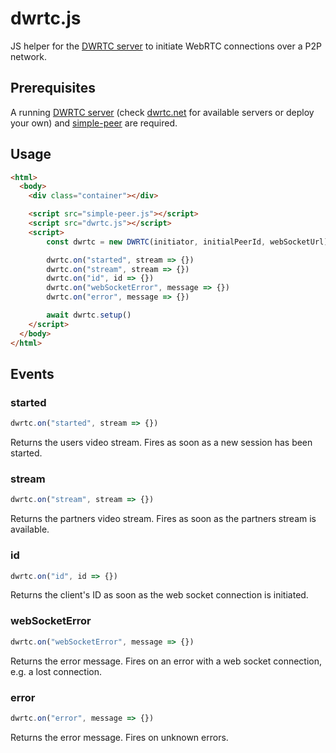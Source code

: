 # dwrtc.js

JS helper for the [DWRTC server](https://github.com/dwrtc/dwrtc) to initiate WebRTC connections over a P2P network.

## Prerequisites

A running [DWRTC server](https://github.com/dwrtc/dwrtc) (check [dwrtc.net](https://dwrtc.net) for available servers or deploy your own) and [simple-peer](https://github.com/feross/simple-peer) are required.

## Usage

```html
<html>
  <body>
    <div class="container"></div>

    <script src="simple-peer.js"></script>
    <script src="dwrtc.js"></script>
    <script>
        const dwrtc = new DWRTC(initiator, initialPeerId, webSocketUrl)

        dwrtc.on("started", stream => {})
        dwrtc.on("stream", stream => {})
        dwrtc.on("id", id => {})
        dwrtc.on("webSocketError", message => {})
        dwrtc.on("error", message => {})

        await dwrtc.setup()
    </script>
  </body>
</html>
```

## Events

### started

```js
dwrtc.on("started", stream => {})
```

Returns the users video stream. Fires as soon as a new session has been started.

### stream

```js
dwrtc.on("stream", stream => {})
```

Returns the partners video stream. Fires as soon as the partners stream is available.

### id

```js
dwrtc.on("id", id => {})
```

Returns the client's ID as soon as the web socket connection is initiated.

### webSocketError

```js
dwrtc.on("webSocketError", message => {})
```

Returns the error message. Fires on an error with a web socket connection, e.g. a lost connection.

### error

```js
dwrtc.on("error", message => {})
```

Returns the error message. Fires on unknown errors.
